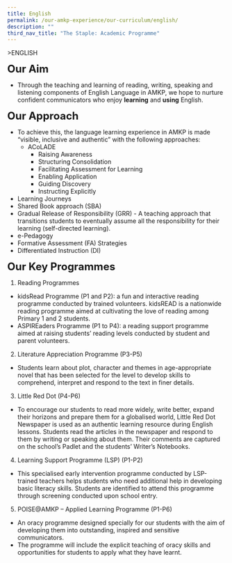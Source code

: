 ```yaml
---
title: English
permalink: /our-amkp-experience/our-curriculum/english/
description: ""
third_nav_title: "The Staple: Academic Programme"
---
```

&gt;ENGLISH

**<font size="5">Our Aim</font>**
* Through the teaching and learning of reading, writing, speaking and listening components of English Language in AMKP, we hope to nurture confident communicators who enjoy **learning** and **using** English.


**<font size="5">Our Approach</font>**

* To achieve this, the language learning experience in AMKP is made “visible, inclusive and authentic” with the following approaches:
	* ACoLADE
		* Raising Awareness
		* Structuring Consolidation 
		* Facilitating Assessment for Learning 
		* Enabling Application
		* Guiding Discovery
		* Instructing Explicitly
* Learning Journeys 
* Shared Book approach (SBA)
* Gradual Release of Responsibility (GRR) - A teaching approach that transitions students to eventually assume all the responsibility for their learning (self-directed learning).
* e-Pedagogy 
* Formative Assessment (FA) Strategies 
* Differentiated Instruction (DI) 

**<font size="5">Our Key Programmes</font>**

1. Reading Programmes  
* kidsRead Programme (P1 and P2): a fun and interactive reading programme conducted by trained volunteers. kidsREAD is a nationwide reading programme aimed at cultivating the love of reading among Primary 1 and 2 students. 
* ASPIREaders Programme (P1 to P4): a reading support programme aimed at raising students’ reading levels conducted by student and parent volunteers.

2. Literature Appreciation Programme (P3-P5) 
* Students learn about plot, character and themes in age-appropriate novel that has been selected for the level to develop skills to comprehend, interpret and respond to the text in finer details.

3) Little Red Dot (P4-P6)
* To encourage our students to read more widely, write better, expand their horizons and prepare them for a globalised world, Little Red Dot Newspaper is used as an authentic learning resource during English lessons. Students read the articles in the newspaper and respond to them by writing or speaking about them. Their comments are captured on the school’s Padlet and the students’ Writer’s Notebooks. 

4) Learning Support Programme (LSP) (P1-P2)
* This specialised early intervention programme conducted by LSP-trained teachers helps students who need additional help in developing basic literacy skills. Students are identified to attend this programme through screening conducted upon school entry. 

5) POISE@AMKP – Applied Learning Programme (P1-P6)
* An oracy programme designed specially for our students with the aim of developing them into outstanding, inspired and sensitive communicators.
* The programme will include the explicit teaching of oracy skills and opportunities for students to apply what they have learnt.

